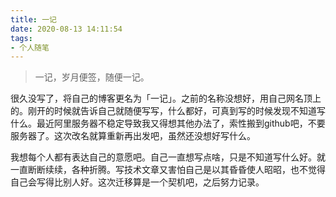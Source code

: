 ```yaml
---
title: 一记
date: 2020-08-13 14:11:54
tags:
- 个人随笔
---
```


> 一记，岁月便签，随便一记。

很久没写了，将自己的博客更名为「一记」。之前的名称没想好，用自己网名顶上的。刚开的时候就告诉自己就随便写写，什么都好，可真到写的时候发现不知道写什么。最近阿里服务器不稳定导致我又得想其他办法了，索性搬到github吧，不要服务器了。这次改名就算重新再出发吧，虽然还没想好写什么。

我想每个人都有表达自己的意愿吧。自己一直想写点啥，只是不知道写什么好。就一直断断续续，各种折腾。写技术文章又害怕自己是以其昏昏使人昭昭，也不觉得自己会写得比别人好。这次迁移算是一个契机吧，之后努力记录。